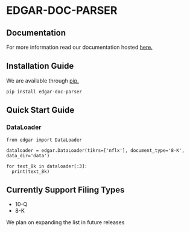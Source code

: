 # EDGAR-DOC-PARSER

## Documentation

For more information read our documentation hosted [here.](https://kamilkrukowski.github.io/EDGAR-DOC-PARSER)

## Installation Guide

We are available through [pip.](https://pypi.org/project/edgar-doc-parser/)
```
pip install edgar-doc-parser
```

## Quick Start Guide

### DataLoader
```
from edgar import DataLoader

dataloader = edgar.DataLoader(tikrs=['nflx'], document_type='8-K', data_dir='data')

for text_8k in dataloader[:3]:
  print(text_8k)
```

## Currently Support Filing Types

* 10-Q
* 8-K

We plan on expanding the list in future releases
